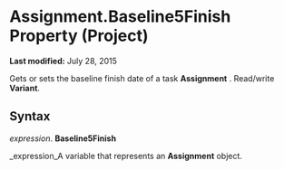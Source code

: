 
# Assignment.Baseline5Finish Property (Project)

 **Last modified:** July 28, 2015

Gets or sets the baseline finish date of a task  **Assignment** . Read/write **Variant**.

## Syntax

 _expression_. **Baseline5Finish**

 _expression_A variable that represents an  **Assignment** object.

